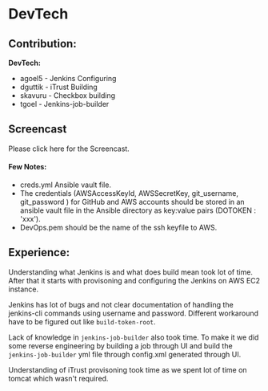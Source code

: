 # DevTech

## Contribution:
**DevTech:**
- agoel5 - Jenkins Configuring
- dguttik - iTrust Building
- skavuru - Checkbox building
- tgoel - Jenkins-job-builder

## Screencast
Please click here for the Screencast.

#### Few Notes:

- creds.yml Ansible vault file.
- The credentials (AWSAccessKeyId, AWSSecretKey, git_username, git_password ) for GitHub and AWS accounts should be stored in an ansible vault file in the Ansible directory as key:value pairs (DOTOKEN : 'xxx').
- DevOps.pem should be the name of the ssh keyfile to AWS.

 ## Experience:

 Understanding what Jenkins is and what does build mean took lot of time. After that it starts with provisoning and configuring the Jenkins on AWS EC2 instance.

 Jenkins has lot of bugs and not clear documentation of handling the jenkins-cli commands using username and password. Different workaround have to be figured out like ```build-token-root```.

 Lack of knowledge in ```jenkins-job-builder``` also took time. To make it we did some reverse engineering by building a job through UI and build the ```jenkins-job-builder``` yml file through config.xml generated through UI.

 Understanding of iTrust provisoning took time as we spent lot of time on tomcat which wasn't required.

